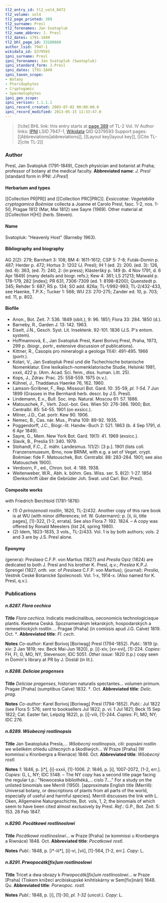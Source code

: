 ```yaml
---
tl2_entry_id: tl2_vol4_0472
tl2_volume: vol4
tl2_page_printed: 389
tl2_surname: Presl
tl2_forenames: Jan Svatopluk
tl2_name_abbrev: J. Presl
tl2_dates: 1791-1849
tl2_bhl_page_id: 33189860
author_lsid: 7947-1
wikidata_id: Q379593
ipni_surname: Presl
ipni_forenames: Jan Svatopluk (Swatopluk)
ipni_standard_form: J.Presl
ipni_dates: 1791-1849
ipni_taxon_scope: 
- Botany
- Pteridophytes
- Cryptogamic
- Spermatophytes
ipni_geo_scope: 
ipni_version: 1.1.1.1
ipni_record_created: 2003-07-02 00:00:00.0
ipni_record_modified: 2013-05-15 11:33:47.0
---
```


> [!cite] BHL link: this entry starts at [page 389](https://www.biodiversitylibrary.org/page/33189860) of TL-2 Vol. IV
> Author links: [IPNI](https://www.ipni.org/a/7947-1) LSID 7947-1, [Wikidata](https://www.wikidata.org/wiki/Q379593) QID Q379593
> Support pages: [[Abbreviations|abbreviations]], [[Layout key|layout key]], [[Cite TL-2|cite TL-2]]

### Author

Presl, Jan Svatopluk (1791-1849), Czech physician and botanist at Praha; professor of botany at the medical faculty. 
**Abbreviated name**: *J. Presl* \[standard form in IPNI: *J.Presl*\]

#### Herbarium and types

[[Collection PR|PR]] and [[Collection PRC|PRC]].
*Exsiccatae*: *Vegetabilia cryptogamica Boëmiae* collecta a Joanne et Carolo Presl, fasc. 1-2, nos. 1-50, Pragae 1812 (Mar, Mai 1812) see Sayre (1969). Other material at [[Collection H|H]] (herb. Steven).

#### Name

Svatopluk: "Heavenly Host" (Barneby 1963).

#### Bibliography and biography

AG 2(2): 279; Barnhart 3: 108; BM 4: 1611-1612; CSP 5: 7-8; Futák-Domin p. 487; Herder p. 472; Hortus 3: 1202 (J. Presl); IH 1 (ed. 2): 200. (ed. 3): 126, (ed. 6): 363, (ed. 7): 240, 2: (in press); Klásteršký p. 149 (b. 4 Nov 1791, d. 6 Apr 1849) (many details and biogr. refs.); Kew 4: 361; LS 21213; Maiwald p. 178-179, 282 \[index\]; PR 631, 7306-7309 (ed. 1: 8198-8200); Quenstedt p. 345; Rehder 5: 687; RS p. 134; SO add. 826a; TL-1/992-993; TL-2/432-433, see Haenke, T.P.X.; Tucker 1: 568; WU 23: 270-275; Zander ed. 10, p. 703; ed. 11, p. 802.

#### Biofile

- Anon., Bot. Zeit. 7: 536. 1849 (obit.), 9: 96. 1851; Flora 33: 284. 1850 (d.).
- Barneby, R., Garden J. 13: 142. 1963.
- Eiselt, J.N., Gesch. Syst. Lit. Insektenk. 92-101. 1836 (J.S. P's entom. system).
- Hoffmannová, E., Jan Svatopluk Presl, Karel Borivoj Presl, Praha, 1973, 299 p. (biogr., portr., extensive discussion of publications).
- Kittner, R., Casopis pro mineralogii a geologa 11(4): 491-495. 1966 (portr.).
- Kolari, V., Jan Svatopluk Presl und die Tschechische botanische Nomenklatur. Eine lexikalisch-nomenklatorische Studie, Helsinki 1981, xxxii, 422 p. (Ann. Acad. Sci. fenn., diss. human. Litt. 25).
- Kops, J., Zdrav. Prac. 25: 558-559. 1975 (n.v.).
- Kühnel, J., Thaddaeus Haenke 76, 162. 1960.
- Lamson-Scribner, F., Rep. Missouri Bot. Gard. 10: 35-59, *pl. 1-54.* 7 Jun 1899 (Grasses in the Bernhardi herb. descr. by J.S. Presl).
- Lindemann, E.v., Bull. Soc. imp. Natural. Moscou 61: 57. 1886.
- Matouschek, F., Verh. Zool.-bot. Ges. Wien 50: 276-386. 1900; Bot. Centralbl. 85: 54-55. 1901 (on exsicc.).
- Milner, J.D., Cat. portr. Kew 90. 1906.
- Nemec, B., Cas. nár. Mus., Praha 109: 89-92. 1935.
- Poggendorff, J.C., Biogr.-lit. Handw.-Buch 2: 521. 1863 (b. 4 Sep 1791, d. 6 Apr 1849).
- Sayre, G., Mem. New York Bot. Gard. 19(1): 41. 1969 (exsicc.).
- Slavik, B., Preslia 51: 340. 1979.
- Stohandl, F.C., Z. mähr. Landesmus. 1(1/2): \[3 p.\]. 1901 (lists coll. Franzensmuseum, Brno, now BRNM, with e.g. a set of Veget. crypt. Boëmiae: fide F. Matouschek, Bot. Centralbl. 88: 283-284. 1901; see also Matouschek 1900).
- Verdoorn, F., ed., Chron. bot. 4: 188. 1938.
- Weitenweber, W.R., Abh. k. böhm. Ges. Wiss. ser. 5. 8(2): 1-27. 1854 (Denkschrift über die Gebrüder Joh. Swat. und Carl. Bor. Presl).

#### Composite works

with Friedrich Berchtold (1781-1876):
- (1) *O prirozenosti rostlin*, 1820, TL-2/432. Another copy of this rare book is at WU (with minor differences; inf. W. Gutermann): p. \[ii, iii, title pages\], \[1\]-322, \[1-2, errata\]. See also Flora 7: 192. 1824. – A copy was offered by Ronald Meesters (list 24, spring 1980).
- (2) Idem, 1823-1835, 3 vols., TL-2/433. Vol. 1 is by both authors; vols. 2 and 3 are by J.S. Presl alone.

#### Eponymy

(genera): *Preslaea* C.F.P. von Martius (1827) and *Preslia* Opiz (1824) are dedicated to both J. Presl and his brother K. Presl, q.v.; *Preslea* K.P.J. Sprengel (1827, *orth. var.* of *Preslaea* C.F.P. von Martius); (journal): *Preslia*, Vestnik Ceské Botanické Spolecnosti. Vol. 1-x, 1914-x. (Also named for K. Presl, q.v.).

### Publications

##### n.8287. Flora cechica

**Title**
*Flora cechica*. Indicatis medicinalibus, oeconomicis technologicisque plantis. Kwetena Ceská. Spoznamenánjm lekarských, hospodarských a remeselnických rostlin ... Pragae \[Praha\] (in comissis apud J.G. Calve) 1819. Oct. †.
**Abbreviated title**: *Fl. cech.*

**Notes**
*Co-author*: Karel Borivoj \[Boriwag\] Presl (1794-1852).
*Publ*.: 1819 (p. xiv: 2 Jan 1819; rev. Beck Mai-Jun 1820), p. \[i\]-xiv, \[xv-xvi\], \[1\]-224.
*Copies*: FH, FI, G, MO, NY, Stevenson; IDC 5051.
*Other issue*: 1820 (t.p.) copy seen in Domín's library at PR by J. Dostál (in lit.).

##### n.8288. Deliciae pragenses

**Title**
*Deliciae pragenses*, historiam naturalis spectantes... volumen primum. Pragae \[Praha\] (sumptibus Calve) 1832. †. Oct.
**Abbreviated title**: *Delic. prag.*

**Notes**
*Co-author*: Karel Borivoj \[Boriwag\] Presl (1794-1852).
*Publ*.: Jul 1822 (see Flora 5: 576; sent to booksellers Jul 1822; p. vi: 1 Jul 1821; Beck 15 Sep 1822; Cat. Easter fair, Leipzig 1822), p. \[i\]-viii, \[1\]-244. *Copies*: FI, MO, NY; IDC 276.

##### n.8289. Wšobecný rostlinopsis

**Title**
Jan Swatopluka Presla,... *Wšobecný rostlinopsis*, cili: popsání rostlin we wšelikém ohledu užitecných a škodliwých... W Praze \[Praha\] (W kommissí u Kronbergra a Riwnáce) 1846. Oct.
**Abbreviated title**: *Wšobecný rostl.*

**Notes**
*1*: 1846, p. \[i\*\], \[i\]-xxxii, \[1\]-1006.
*2*: 1846, p. \[i\], 1007-2072, \[1-2, err.\].
*Copies*: G, L, NY; IDC 5148. – The NY copy has a second title page facing the regular t.p.: "Nowoceska bibliothéká,... cislo 7...." For a study on the unlisted binomials see Merrill (1950). \[approximate English title (Merrill): Universal botany, or descriptions of plants from all parts of the world, especially of useful and harmful species\]. Merrill discusses the link with L. Oken, Allgemeine Naturgeschichte, Bot. vols, 1, 2; the binomials of which seem to have been cited almost exclusively by Presl.
*Ref*.: G.P., Bot. Zeit. 5: 153. 26 Feb 1847.

##### n.8290. Pocátkowé rostlinoslowí

**Title**
*Pocátkowé rostlinoslowí*... w Praze \[Praha\] (w kommissi u Kronbergra a Riwnáce) 1848. Oct.
**Abbreviated title**: *Pocatkowé rostl.*

**Notes**
*Publ*.: 1848, p. \[i\*-iii\*\], \[i\]-vi, \[vii\], \[1\]-564, \[1-2, err.\]. *Copy*: L.

##### n.8291. Prwopocátk\[fix\]um rostlinoslowi

**Title**
Tricet a dwa obrazy k *Prwopocátk\[fix\]um rostlinoslowi*... w Praze \[Praha\] (Tiskem knížecí arcibiskupské knihtiskárny w Sem\[fix\]inári) 1848. Qu.
**Abbreviated title**: *Porwopoc. rostl.*

**Notes**
*Publ*.: 1848, p. \[i\], \[1\]-30, *pl. 1-32* (uncol.). *Copy*: L.

